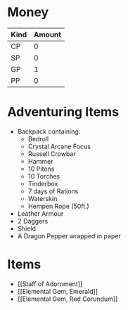 # Money
| Kind | Amount |
| ---- | ------ |
| CP   | 0      | 
| SP   | 0     |
| GP   | 1    |
| PP   | 0      |

# Adventuring Items
- Backpack containing:
	- Bedroll
	- Crystal Arcane Focus
	- Russell Crowbar
	- Hammer
	- 10 Pitons
	- 10 Torches
	- Tinderbox
	- 7 days of Rations
	- Waterskin
	- Hempen Rope (50ft.)
- Leather Armour
- 2 Daggers
- Shield
- A Dragon Pepper wrapped in paper

# Items
 - [[Staff of Adornment]]
 - [[Elemental Gem, Emerald]]
 - [[Elemental Gem, Red Corundum]]